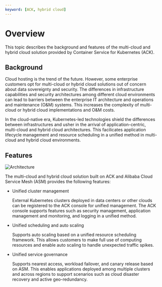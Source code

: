 ```yaml
---
keyword: [ACK, hybrid cloud]
---
```


# Overview

This topic describes the background and features of the multi-cloud and hybrid cloud solution provided by Container Service for Kubernetes \(ACK\).

## Background

Cloud hosting is the trend of the future. However, some enterprise customers opt for multi-cloud or hybrid cloud solutions out of concern about data sovereignty and security. The differences in infrastructure capabilities and security architectures among different cloud environments can lead to barriers between the enterprise IT architecture and operations and maintenance \(O&M\) systems. This increases the complexity of multi-cloud or hybrid cloud implementations and O&M costs.

In the cloud-native era, Kubernetes-led technologies shield the differences between infrastructures and usher in the arrival of application-centric, multi-cloud and hybrid cloud architectures. This facilicates application lifecycle management and resource scheduling in a unified method in multi-cloud and hybrid cloud environments.

## Features

![Architecture](https://static-aliyun-doc.oss-accelerate.aliyuncs.com/assets/img/en-US/8365359951/p90913.png)

The multi-cloud and hybrid cloud solution built on ACK and Alibaba Cloud Service Mesh \(ASM\) provides the following features:

-   Unified cluster management

    External Kubernetes clusters deployed in data centers or other clouds can be registered to the ACK console for unified management. The ACK console supports features such as security management, application management and monitoring, and logging in a unified method.

-   Unified scheduling and auto scaling

    Supports auto scaling based on a unified resource scheduling framework. This allows customers to make full use of computing resources and enable auto scaling to handle unexpected traffic spikes.

-   Unified service governance

    Supports nearest access, workload failover, and canary release based on ASM. This enables applications deployed among multiple clusters and across regions to support scenarios such as cloud disaster recovery and active geo-redundancy.



